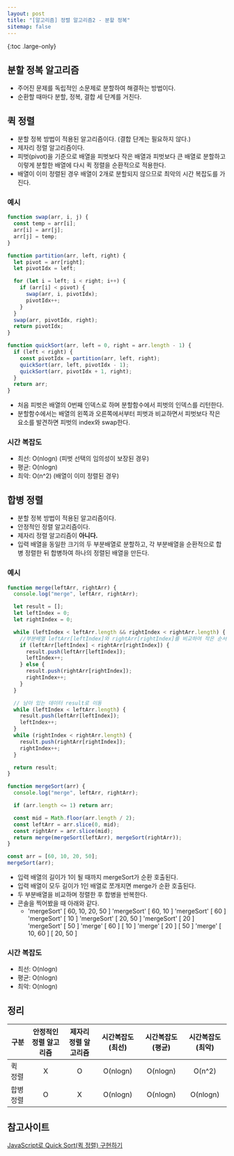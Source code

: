 ```yaml
---
layout: post
title: "[알고리즘] 정렬 알고리즘2 - 분할 정복"
sitemap: false
---
```


{:toc .large-only}

## 분할 정복 알고리즘

- 주어진 문제를 독립적인 소문제로 분할하여 해결하는 방법이다.
- 순환할 때마다 분할, 정복, 결합 세 단계를 거친다.

## 퀵 정렬

- 분할 정복 방법이 적용된 알고리즘이다. (결합 단계는 필요하지 않다.)
- 제자리 정렬 알고리즘이다.
- 피벗(pivot)을 기준으로 배열을 피벗보다 작은 배열과 피벗보다 큰 배열로 분할하고 이렇게 분할한 배열에 다시 퀵 정렬을 순환적으로 적용한다.
- 배열이 이미 정렬된 경우 배열이 2개로 분할되지 않으므로 최악의 시간 복잡도를 가진다.

### 예시

```js
function swap(arr, i, j) {
  const temp = arr[i];
  arr[i] = arr[j];
  arr[j] = temp;
}

function partition(arr, left, right) {
  let pivot = arr[right];
  let pivotIdx = left;

  for (let i = left; i < right; i++) {
    if (arr[i] < pivot) {
      swap(arr, i, pivotIdx);
      pivotIdx++;
    }
  }
  swap(arr, pivotIdx, right);
  return pivotIdx;
}

function quickSort(arr, left = 0, right = arr.length - 1) {
  if (left < right) {
    const pivotIdx = partition(arr, left, right);
    quickSort(arr, left, pivotIdx - 1);
    quickSort(arr, pivotIdx + 1, right);
  }
  return arr;
}
```

- 처음 피벗은 배열의 0번째 인덱스로 하며 분할함수에서 피벗의 인덱스를 리턴한다.
- 분할함수에서는 배열의 왼쪽과 오른쪽에서부터 피벗과 비교하면서 피벗보다 작은 요소를 발견하면 피벗의 index와 swap한다.

### 시간 복잡도

- 최선: O(nlogn) (피벗 선택의 임의성이 보장된 경우)
- 평균: O(nlogn)
- 최악: O(n^2) (배열이 이미 정렬된 경우)

## 합병 정렬

- 분할 정복 방법이 적용된 알고리즘이다.
- 안정적인 정렬 알고리즘이다.
- 제자리 정렬 알고리즘이 **아니다.**
- 입력 배열을 동일한 크기의 두 부분배열로 분할하고, 각 부분배열을 순환적으로 합병 정렬한 뒤 합병하여 하나의 정렬된 배열을 만든다.

### 예시

```js
function merge(leftArr, rightArr) {
  console.log("merge", leftArr, rightArr);

  let result = [];
  let leftIndex = 0;
  let rightIndex = 0;

  while (leftIndex < leftArr.length && rightIndex < rightArr.length) {
    //부분배열 leftArr[leftIndex]와 rightArr[rightIndex]를 비교하여 작은 순서대로 result에 push
    if (leftArr[leftIndex] < rightArr[rightIndex]) {
      result.push(leftArr[leftIndex]);
      leftIndex++;
    } else {
      result.push(rightArr[rightIndex]);
      rightIndex++;
    }
  }

  // 남아 있는 데이터 result로 이동
  while (leftIndex < leftArr.length) {
    result.push(leftArr[leftIndex]);
    leftIndex++;
  }
  while (rightIndex < rightArr.length) {
    result.push(rightArr[rightIndex]);
    rightIndex++;
  }

  return result;
}

function mergeSort(arr) {
  console.log("merge", leftArr, rightArr);

  if (arr.length <= 1) return arr;

  const mid = Math.floor(arr.length / 2);
  const leftArr = arr.slice(0, mid);
  const rightArr = arr.slice(mid);
  return merge(mergeSort(leftArr), mergeSort(rightArr));
}

const arr = [60, 10, 20, 50];
mergeSort(arr);
```

- 입력 배열의 길이가 1이 될 때까지 mergeSort가 순환 호출된다.
- 입력 배열이 모두 길이가 1인 배열로 쪼개지면 merge가 순환 호출된다.
- 두 부분배열을 비교하며 정렬한 후 합병을 반복한다.
- 콘솔을 찍어봤을 때 아래와 같다.
  - 'mergeSort' [ 60, 10, 20, 50 ] 'mergeSort' [ 60, 10 ] 'mergeSort' [ 60 ] 'mergeSort' [ 10 ] 'mergeSort' [ 20, 50 ] 'mergeSort' [ 20 ] 'mergeSort' [ 50 ] 'merge' [ 60 ] [ 10 ] 'merge' [ 20 ] [ 50 ] 'merge' [ 10, 60 ] [ 20, 50 ]

### 시간 복잡도

- 최선: O(nlogn)
- 평균: O(nlogn)
- 최악: O(nlogn)

## 정리

| 구분      | 안정적인 정렬 알고리즘 | 제자리 정렬 알고리즘 | 시간복잡도(최선) | 시간복잡도(평균) | 시간복잡도(최악) |
| --------- | :--------------------: | :------------------: | :--------------: | :--------------: | :--------------: |
| 퀵 정렬   |           X            |          O           |     O(nlogn)     |     O(nlogn)     |      O(n^2)      |
| 합병 정렬 |           O            |          X           |     O(nlogn)     |     O(nlogn)     |     O(nlogn)     |

## 참고사이트

[JavaScript로 Quick Sort(퀵 정렬) 구현하기](https://jun-choi-4928.medium.com/javascript%EB%A1%9C-quick-sort-%ED%80%B5-%EC%A0%95%EB%A0%AC-%EA%B5%AC%ED%98%84%ED%95%98%EA%B8%B0-76bf539abc0d)
